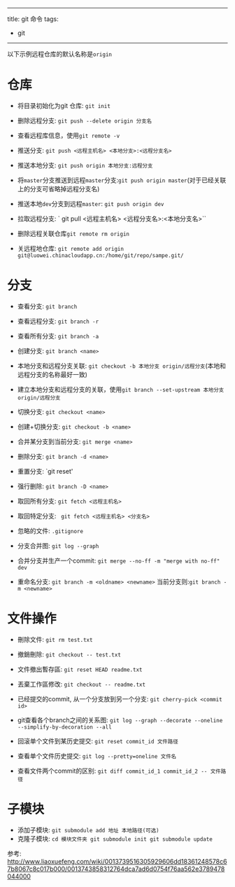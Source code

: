 ﻿
---
title: git 命令
tags: 
- git
---

以下示例远程仓库的默认名称是`origin`

# 仓库
- 将目录初始化为git 仓库: `git init`

- 删除远程分支: `git push --delete origin 分支名`

- 查看远程库信息，使用`git remote -v`

- 推送分支: `git push <远程主机名> <本地分支>:<远程分支名>`

- 推送本地分支: `git push origin 本地分支:远程分支`

- 将`master`分支推送到远程`master`分支:`git push origin master`(对于已经关联上的分支可省略掉远程分支名)

- 推送本地`dev`分支到远程`master`: `git push origin dev`

- 拉取远程分支: ` git pull <远程主机名> <远程分支名>:<本地分支名>``

- 删除远程关联仓库`git remote rm origin`

- 关远程地仓库: `git remote add origin git@luowei.chinacloudapp.cn:/home/git/repo/sampe.git/ `

# 分支
- 查看分支: `git branch`

- 查看远程分支: `git branch -r`

- 查看所有分支: `git branch -a`

- 创建分支: `git branch <name>`
- 本地分支和远程分支关联: `git checkout -b 本地分支 origin/远程分支`(本地和远程分支的名称最好一致)

- 建立本地分支和远程分支的关联，使用`git branch --set-upstream 本地分支 origin/远程分支`


- 切换分支: `git checkout <name>`

- 创建+切换分支: `git checkout -b <name>`

- 合并某分支到当前分支: `git merge <name>`

- 删除分支: `git branch -d <name>`

- 重置分支: `git reset'

- 强行删除: `git branch -D <name>`

- 取回所有分支: `git fetch <远程主机名>`

- 取回特定分支: ` git fetch <远程主机名> <分支名>`

- 忽略的文件: `.gitignore`

- 分支合并图: `git log --graph`

- 合并分支并生产一个commit: `git merge --no-ff -m "merge with no-ff" dev`

- 重命名分支: `git branch -m <oldname> <newname>` 当前分支则:`git branch -m <newname>`

# 文件操作

- 刪除文件: `git rm test.txt`

- 撤銷刪除: `git checkout -- test.txt`

- 文件撤出暫存區: `git reset HEAD readme.txt`

- 丟棄工作區修改: `git checkout -- readme.txt`

- 已经提交的commit, 从一个分支放到另一个分支: `git cherry-pick <commit id>`

- git查看各个branch之间的关系图: `git log --graph --decorate --oneline --simplify-by-decoration --all`

- 回滚单个文件到某历史提交: `git reset commit_id 文件路径`

- 查看单个文件历史提交: `git log --pretty=oneline 文件名`

- 查看文件两个commit的区别: `git diff commit_id_1 commit_id_2 -- 文件路径`

# 子模块

- 添加子模块: `git submodule add 地址 本地路径(可选)`
- 克隆子模块: `cd 模块文件夹 git submodule init git submodule update ` 

参考: 
http://www.liaoxuefeng.com/wiki/0013739516305929606dd18361248578c67b8067c8c017b000/0013743858312764dca7ad6d0754f76aa562e3789478044000